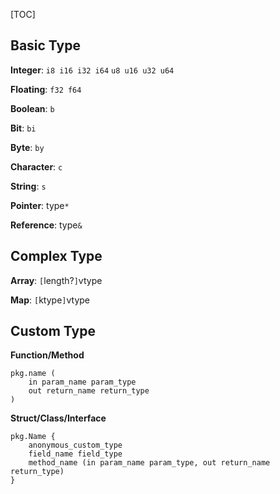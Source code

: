[TOC]

## Basic Type

**Integer**: `i8 i16 i32 i64` `u8 u16 u32 u64`

**Floating**: `f32 f64`

**Boolean**: `b`

**Bit**: `bi`

**Byte**: `by`

**Character**: `c`

**String**: `s`

**Pointer**: type`*`

**Reference**: type`&`

## Complex Type

**Array**: `[`length?`]`vtype

**Map**: `[`ktype`]`vtype

## Custom Type

**Function/Method**
```
pkg.name (
    in param_name param_type
    out return_name return_type
)
```

**Struct/Class/Interface**
```
pkg.Name {
    anonymous_custom_type
    field_name field_type
    method_name (in param_name param_type, out return_name return_type)
}
```
